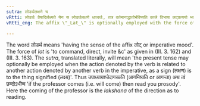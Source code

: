 ```yaml
---
sutra: लोडर्थलक्षणे च
vRtti: लोडर्थः प्रैषादिर्लक्ष्यते येन स लोडर्थलक्षणे धात्वर्थः, तत्र वर्तमानाद्धातोर्भविष्यति काले विभाषा लट्प्रत्ययो भवति ॥
vRtti_eng: The affix \"_Lat_\" is optionally employed with the force of the futurity, after that root, which in a conditional sentence, is the condition precedent for the action indicated by another verb having the sense of the imperative mood.

---
```

The word लोडर्थ means 'having the sense of the affix लोट् or imperative mood'. The force of _lot_ is 'to command, direct, invite &c' as given in (III. 3. 162) and (III. 3. 163). The _sutra_, translated literally, will mean 'the present tense may optionally be employed when the action denoted by the verb is related to another action denoted by another verb in the imperative, as a sign (लक्षण) is to the thing signified (लक्ष्य)'. Thus उपाध्यायश्चेदागच्छति (आगमिष्यति or आगन्ता) अथ त्वं छन्दोऽधीष्व 'if the professor comes (i.e. will come) then read you prosody'. Here the coming of the professor is the _lakshana_ of the direction as to reading. 